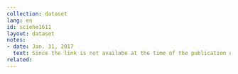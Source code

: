 ```yaml
---
collection: dataset
lang: en
id: sciehe1611
layout: dataset
notes: 
- date: Jan. 31, 2017
  text: Since the link is not availabe at the time of the publication of this dataset, the source is obtained from Iran Open Data archive.
related:
---
```

